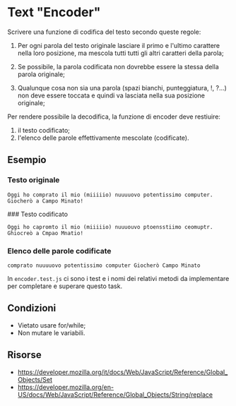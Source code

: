 # Text "Encoder"
Scrivere una funzione di codifica del testo secondo queste regole:

1. Per ogni parola del testo originale lasciare il primo e l'ultimo carattere nella loro posizione,
   ma mescola tutti tutti gli altri caratteri della parola;

2. Se possibile, la parola codificata non dovrebbe essere la stessa della parola originale;

3. Qualunque cosa non sia una parola (spazi bianchi, punteggiatura, !, ?...) non deve essere toccata e 
   quindi va lasciata nella sua posizione originale;

Per rendere possibile la decodifica, la funzione di encoder deve restiuire:
1. il testo codificato;
2. l'elenco delle parole effettivamente mescolate (codificate).

## Esempio
### Testo originale
```
Oggi ho comprato il mio (miiiiio) nuuuuovo potentissimo computer. 
Giocherò a Campo Minato!
```

### Testo codificato
```
Oggi ho capromto il mio (miiiiio) nuuuouvo ptoensstiimo ceomuptr. 
Ghiocreò a Cmpao Mnatio!
```

### Elenco delle parole codificate
```
comprato nuuuuovo potentissimo computer Giocherò Campo Minato
```

In `encoder.test.js` ci sono i test e i nomi dei relativi metodi da implementare per completare e 
superare questo task.
  
## Condizioni
- Vietato usare for/while;
- Non mutare le variabili.

## Risorse
* https://developer.mozilla.org/it/docs/Web/JavaScript/Reference/Global_Objects/Set
* https://developer.mozilla.org/en-US/docs/Web/JavaScript/Reference/Global_Objects/String/replace